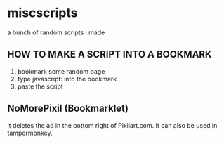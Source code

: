 # miscscripts
a bunch of random scripts i made
## HOW TO MAKE A SCRIPT INTO A BOOKMARK
1. bookmark some random page
2. type javascript: into the bookmark
3. paste the script
## NoMorePixil (Bookmarklet)
it deletes the ad in the bottom right of Pixilart.com.
It can also be used in tampermonkey.
